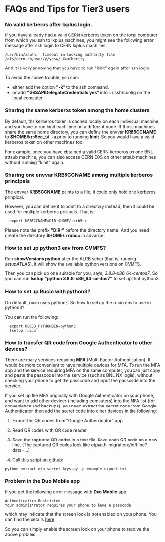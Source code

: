 # FAQs and Tips for Tier3 users

### No valid kerberos after lxplus login.

If you have already had a valid CERN kerberos token on the local computer from
which you ssh to lxplus machines, you might see the following error message
after ssh login to CERN lxplus machines.

```
/usr/bin/xauth:  timeout in locking authority file /afs/cern.ch/user/y/yesw/.Xauthority
```

And it is very annoying that you have to run "kinit" again after ssh login.

To avoid the above trouble, you can:

- either add the option **"-k"** to the ssh command.
- or add **"GSSAPIDelegateCredentials yes"** into ~/.ssh/config on the local
  computer.

### Sharing the same kerberos token among the home clusters

By default, the kerberos token is cached locally on each individual machine, and
you have to run kinit each time on a different node. If those machines share the
same home directory, you can define the envvar **KRB5CCNAME** to
**$HOME/krb5cc\_`id -u`** prior to running **kinit**. So you would have a valid
kerberos token on other machines too.

For example, once you have obtained a valid CERN kerberos on one BNL attsub
machine, you can also access CERN EOS on other attsub machines without running
"kinit" again.

### Sharing one envvar KRB5CCNAME among multiple kerberos principals

The envvar **KRB5CCNAME** points to a file, it could only hold one kerberos
prinpical.

However, you can define it to point to a directory instead, then it could be
used for multiple kerberos pricipals. That is:

```
  export KRB5CCNAME=DIR:$HOME/.krb5cc
```

Please note the prefix **"DIR:"** before the directory name. And you need create
the directory **$HOME/.krb5cc** in advance.

### How to set up python3 env from CVMFS?

Run **showVersions python** after the ALRB setup (that is, running
_setupATLAS_). It will show the available python versions on CVMFS.

Then you can pick up one suitable for you, says, _3.8.8-x86_64-centos7_. So you
can run **lsetup "python 3.8.8-x86_64-centos7"** to set up that python3.

### How to set up Rucio with python3?

On default, rucio uses python2. So how to set up the rucio env to use in
python3?

You can run the following:

```
  export RUCIO_PYTHONBIN=python3
  lsetup rucio
```

### How to transfer QR code from Google Authenticator to other devices?

There are many services requiring **MFA** (Multi-Factor Authentication). It
would be more convenient to have multiple devices for MFA. To run the MFA app
and the service requiring MFA on the same computer, you can just copy and paste
the passcode into the service (such as BNL NX login), without checking your
phone to get the passcode and input the passcode into the service.

If you set up the MFA originally with Google Authenticator on your phone, and
want to add other devices (including computers) into the MFA list (for
convenience and backups), you need extract the secret code from Google
Authenticator, then add the secret code into other devices in the following:

1. Export the QR codes from "Google Authenticator" app

2. Read QR codes with QR code reader

3. Save the captured QR codes in a text file. Save each QR code on a new line.
   (The captured QR codes look like otpauth-migration://offline?data=...)

4. Call
   [this script on github](https://github.com/scito/extract_otp_secret_keys):

```
python extract_otp_secret_keys.py -p example_export.txt
```

### Problem in the Duo Mobile app

If you get the following error message with **Duo Mobile** app:

```
Authentication Restricted
Your administrator requires your phone to have a passcode
```

which may indicate that the screen lock is not enabled on your phone. You can
find the details [here](https://help.duo.com/s/article/3159?language=en_US).

So you can simply enable the screen lock on your phone to resolve the above
problem.
